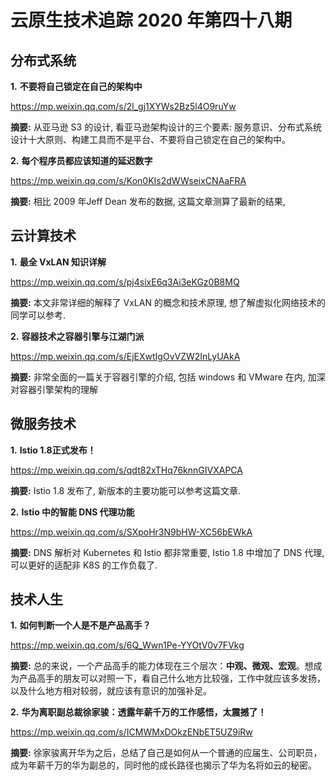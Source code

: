 

# 云原生技术追踪 2020 年第四十八期

## 分布式系统

**1.** **不要将自己锁定在自己的架构中**

https://mp.weixin.qq.com/s/2l_gj1XYWs2Bz5l4O9ruYw

**摘要:** 从亚马逊 S3 的设计, 看亚马逊架构设计的三个要素: 服务意识、分布式系统设计十大原则、构建工具而不是平台、不要将自己锁定在自己的架构中。

**2.** **每个程序员都应该知道的延迟数字**

https://mp.weixin.qq.com/s/Kon0KIs2dWWseixCNAaFRA

**摘要:** 相比 2009 年Jeff Dean 发布的数据, 这篇文章测算了最新的结果, 

## 云计算技术

**1.** **最全 VxLAN 知识详解**

https://mp.weixin.qq.com/s/pj4sixE6q3Ai3eKGz0B8MQ

**摘要:** 本文非常详细的解释了 VxLAN 的概念和技术原理, 想了解虚拟化网络技术的同学可以参考.

**2.** **容器技术之容器引擎与江湖门派**

https://mp.weixin.qq.com/s/EjEXwtIgOvVZW2InLyUAkA

**摘要:** 非常全面的一篇关于容器引擎的介绍, 包括 windows 和 VMware 在内, 加深对容器引擎架构的理解

## 微服务技术

**1.** **Istio 1.8正式发布！**

https://mp.weixin.qq.com/s/qdt82xTHq76knnGIVXAPCA

**摘要:** Istio 1.8 发布了, 新版本的主要功能可以参考这篇文章.

**2.** **Istio 中的智能 DNS 代理功能**

https://mp.weixin.qq.com/s/SXpoHr3N9bHW-XC56bEWkA

**摘要:** DNS 解析对 Kubernetes 和 Istio 都非常重要, Istio 1.8 中增加了 DNS 代理, 可以更好的适配非 K8S 的工作负载了.

## 技术人生

**1.** **如何判断一个人是不是产品高手？**

https://mp.weixin.qq.com/s/6Q_Wwn1Pe-YYOtV0v7FVkg

**摘要:** 总的来说，一个产品高手的能力体现在三个层次：**中观、微观、宏观**。想成为产品高手的朋友可以对照一下，看自己什么地方比较强，工作中就应该多发扬，以及什么地方相对较弱，就应该有意识的加强补足。

**2.** **华为离职副总裁徐家骏：透露年薪千万的工作感悟，太震撼了！**

https://mp.weixin.qq.com/s/ICMWMxDOkzENbET5UZ9iRw

**摘要:** 徐家骏离开华为之后，总结了自己是如何从一个普通的应届生、公司职员，成为年薪千万的华为副总的，同时他的成长路径也揭示了华为名将如云的秘密。
